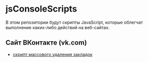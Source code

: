 # jsConsoleScripts
В этом репозитории будут скрипты JavaScript, которые облегчат выполнение каких-либо действий на веб-сайтах.
## Сайт ВКонтакте (vk.com)
- [скрипт массового удаления закладок](/VK.COM_DeleteBookmarks.js)
